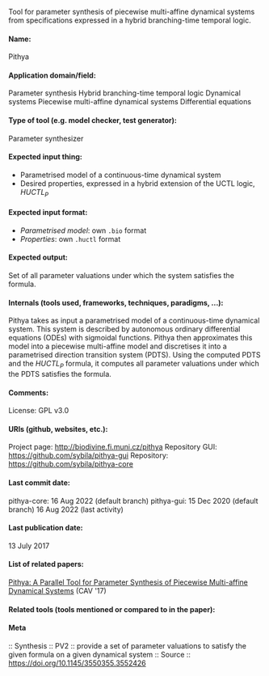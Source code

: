 Tool for parameter synthesis of piecewise multi-affine dynamical systems from specifications expressed in a hybrid branching-time temporal logic.

#### Name:
Pithya

#### Application domain/field:
Parameter synthesis
Hybrid branching-time temporal logic
Dynamical systems
Piecewise multi-affine dynamical systems
Differential equations

#### Type of tool (e.g. model checker, test generator):
Parameter synthesizer

#### Expected input thing:
- Parametrised model of a continuous-time dynamical system
- Desired properties, expressed in a hybrid extension of the UCTL logic, $HUCTL_P$

#### Expected input format:
- *Parametrised model*: own `.bio` format
- *Properties*: own `.huctl` format

#### Expected output:
Set of all parameter valuations under which the system satisfies the formula.

#### Internals (tools used, frameworks, techniques, paradigms, ...):
Pithya takes as input a parametrised model of a continuous-time dynamical system. This system is described by autonomous ordinary differential equations (ODEs) with sigmoidal functions.
Pithya then approximates this model into a piecewise multi-affine model and discretises it into a parametrised direction transition system (PDTS).
Using the computed PDTS and the $HUCTL_P$ formula, it computes all parameter valuations under which the PDTS satisfies the formula.

#### Comments:
License: GPL v3.0

#### URIs (github, websites, etc.):
Project page: http://biodivine.fi.muni.cz/pithya
Repository GUI: https://github.com/sybila/pithya-gui
Repository: https://github.com/sybila/pithya-core

#### Last commit date:
pithya-core: 16 Aug 2022 (default branch)
pithya-gui: 15 Dec 2020 (default branch)
16 Aug 2022 (last activity)

#### Last publication date:
13 July 2017

#### List of related papers:
[Pithya: A Parallel Tool for Parameter Synthesis of Piecewise Multi-affine Dynamical Systems](https://doi.org/10.1007/978-3-319-63387-9_29) (CAV '17)

#### Related tools (tools mentioned or compared to in the paper):

#### Meta
:: Synthesis
:: PV2 :: provide a set of parameter valuations to satisfy the given formula on a given dynamical system
:: Source :: https://doi.org/10.1145/3550355.3552426
